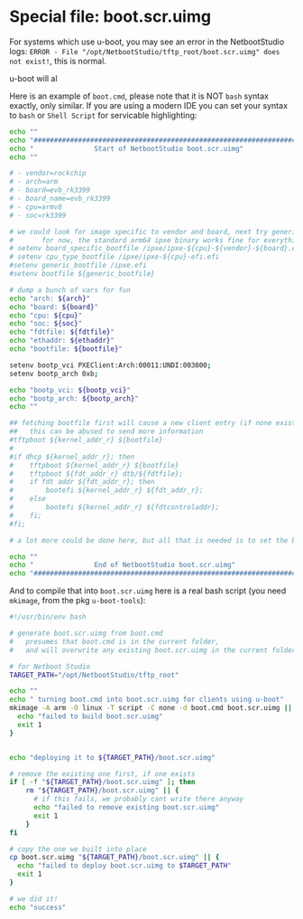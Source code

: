 # Special file: boot.scr.uimg

For systems which use u-boot, you may see an error in the NetbootStudio logs: `ERROR - File "/opt/NetbootStudio/tftp_root/boot.scr.uimg" does not exist!`, this is normal. 

u-boot will al


Here is an example of `boot.cmd`, please note that it is NOT `bash` syntax exactly, only similar. 
If you are using a modern IDE you can set your syntax to `bash` or `Shell Script` for servicable highlighting:
```bash
echo ""
echo "#######################################################################"
echo "               Start of NetbootStudio boot.scr.uimg"
echo ""

# - vendor=rockchip
# - arch=arm
# - board=evb_rk3399
# - board_name=evb_rk3399
# - cpu=armv8
# - soc=rk3399

# we could look for image specific to vendor and board, next try generic for cpu, then just try arm64 generic
#       for now, the standard arm64 ipxe binary works fine for everything we are doing
# setenv board_specific_bootfile /ipxe/ipxe-${cpu}-${vendor}-${board}.efi
# setenv cpu_type_bootfile /ipxe/ipxe-${cpu}-efi.efi
#setenv generic_bootfile /ipxe.efi
#setenv bootfile ${generic_bootfile}

# dump a bunch of vars for fun
echo "arch: ${arch}"
echo "board: ${board}"
echo "cpu: ${cpu}"
echo "soc: ${soc}"
echo "fdtfile: ${fdtfile}"
echo "ethaddr: ${ethaddr}"
echo "bootfile: ${bootfile}"

setenv bootp_vci PXEClient:Arch:00011:UNDI:003000;
setenv bootp_arch 0xb;

echo "bootp_vci: ${bootp_vci}"
echo "bootp_arch: ${bootp_arch}"
echo ""

## fetching bootfile first will cause a new client entry (if none exists) to be made, with the correct arch
##   this can be abused to send more information
#tftpboot ${kernel_addr_r} ${bootfile}
#
#if dhcp ${kernel_addr_r}; then
#    tftpboot ${kernel_addr_r} ${bootfile}
#    tftpboot ${fdt_addr_r} dtb/${fdtfile};
#    if fdt addr ${fdt_addr_r}; then
#        bootefi ${kernel_addr_r} ${fdt_addr_r};
#    else
#        bootefi ${kernel_addr_r} ${fdtcontroladdr};
#    fi;
#fi;

# a lot more could be done here, but all that is needed is to set the bootfile

echo ""
echo "               End of NetbootStudio boot.scr.uimg"
echo "#######################################################################"

```

And to compile that into `boot.scr.uimg` here is a real bash script (you need `mkimage`, from the pkg `u-boot-tools`):
```bash
#!/usr/bin/env bash

# generate boot.scr.uimg from boot.cmd
#   presumes that boot.cmd is in the current folder, 
#   and will overwrite any existing boot.scr.uimg in the current folder and the TARGET_PATH

# for Netboot Studio
TARGET_PATH="/opt/NetbootStudio/tftp_root"

echo ""
echo " turning boot.cmd into boot.scr.uimg for clients using u-boot"
mkimage -A arm -O linux -T script -C none -d boot.cmd boot.scr.uimg || {
  echo "failed to build boot.scr.uimg"
  exit 1
}


echo "deploying it to ${TARGET_PATH}/boot.scr.uimg"

# remove the existing one first, if one exists
if [ -f "${TARGET_PATH}/boot.scr.uimg" ]; then
	rm "${TARGET_PATH}/boot.scr.uimg" || {
	  # if this fails, we probably cant write there anyway
	  echo "failed to remove existing boot.scr.uimg"
	  exit 1
	}
fi

# copy the one we built into place
cp boot.scr.uimg "${TARGET_PATH}/boot.scr.uimg" || {
  echo "failed to deploy boot.scr.uimg to $TARGET_PATH"
  exit 1
}

# we did it!
echo "success"

```